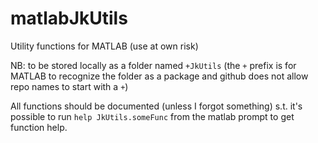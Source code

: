 # matlabJkUtils
Utility functions for MATLAB (use at own risk)

NB: to be stored locally as a folder named `+JkUtils` (the `+` prefix is for MATLAB to recognize the folder as a package and github does not allow repo names to start with a `+`)

All functions should be documented (unless I forgot something) s.t. it's possible to run `help JkUtils.someFunc` from the matlab prompt to get function help.
